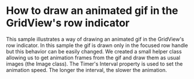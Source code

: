 # How to draw an animated gif in the GridView's row indicator


<p>This sample illustrates a way of drawing an animated gif in the GridView's row indicator. In this sample the gif is drawn only in the focused row handle but this behavior can be easily changed. We created a small helper class allowing us to get animation frames from the gif and draw them as usual images (the Image class).  The Timer's Interval property is used to set the animation speed. The longer the interval, the slower the animation.</p>

<br/>


